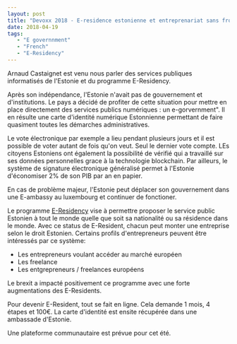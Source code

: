 ```yaml
---
layout: post
title: "Devoxx 2018 - E-residence estonienne et entreprenariat sans frontières"
date: 2018-04-19
tags: 
   - "E governnment"
   - "French"
   - "E-Residency"
---
```


Arnaud Castaignet est venu nous parler des services publiques informatisés de l'Estonie et du programme E-Residency.

Après son indépendance, l'Estonie n'avait pas de gouvernement et d'institutions. Le pays a décidé de profiter de 
cette situation pour mettre en place directement des services publics numériques : un e-gorvernment". Il en résulte
une carte d'identité numérique Estonnienne permettant de faire quasiment toutes les démarches administratives.

Le vote électronique par exemple a lieu pendant plusieurs jours et il est possible de voter autant de fois qu'on
veut. Seul le dernier vote compte. LEs citoyens Estoniens ont également la possibilité de vérifié qui a travaillé sur
ses données personnelles grace à la technologie blockchain. Par ailleurs, le système de signature électronique 
généralisé permet à l'Estonie d'économiser 2% de son PIB par an en papier.

En cas de problème majeur, l'Estonie peut déplacer son gouvernement dans une E-ambassy au luxembourg et continuer de fonctioner.

Le programme [E-Residency](e-resident.gov.ee) vise à permettre proposer le service public Estonien à tout le monde quelle que soit sa 
nationalité ou sa résidence dans le monde. Avec ce status de E-Resident, chacun peut monter une entreprise selon le droit Estonien.
Certains profils d'entrepreneurs peuvent être intéressés par ce système:
* Les entrepreneurs voulant accéder au marché européen
* Les freelance
* Les entgrepreneurs / freelances européens

Le brexit a impacté positivement ce programme avec une forte augmentations des E-Residents.

Pour devenir E-Resident, tout se fait en ligne. Cela demande 1 mois, 4 étapes et 100€. La carte d'identité est ensite récupérée
dans une ambassade d'Estonie.

Une plateforme communautaire est prévue pour cet été.
